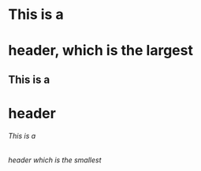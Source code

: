 # This is a <h1> header, which is the largest
## This is a <h1> header
###### This is a <h6> header which is the smallest
